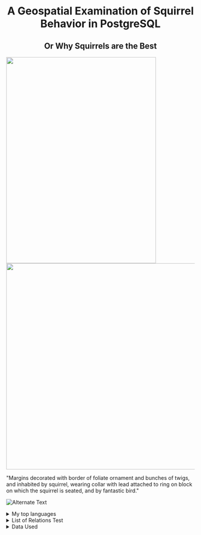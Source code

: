 <h1 style="text-align: center;">
A Geospatial Examination of Squirrel Behavior in PostgreSQL
</h1>
<h2 style="text-align: center;">
Or Why Squirrels are the Best
  </h2>
  
 <img src="https://user-images.githubusercontent.com/128807596/227682101-0a9af0d3-e314-4ca7-981b-5a97c610b757.png"  width="400" height="550"> <img src="https://s1.dmcdn.net/v/BK6E-1Rmzb6KTOiUF/x1080"  width="540" height="550">

"Margins decorated with border of foliate ornament and bunches of twigs, and inhabited by squirrel, wearing collar with lead attached to 
ring on block on which the squirrel is seated, and by fantastic bird." 

<a href="{https://www.youtube.com/watch?v=OID7gA8fcaw}" title="Link Title">[
](https://i.kym-cdn.com/entries/icons/original/000/040/532/Squirrels_In_My_Pants.jpg) 
 </a>
 
  <img src="{![image]([
](https://phineasandferb.fandom.com/wiki/S.I.M.P._(Squirrels_In_My_Pants)?file=S.I.M.P.jpg))
}" alt="Alternate Text" />
</a>

<details>
<summary>My top languages</summary>

| Rank | Languages |
|-----:|-----------|
|     1| Python    |
|     2| SQL       |
|     3| R         |

</details>

<details>
<summary> List of Relations Test </summary>
 
| Rank | Languages |
|-----:|-----------|
|     1| Python    |
|     2| SQL       |
|     3| R         |
</details>

<details>
<summary>Data Used </summary>
 
 Schema |        Name         | Type  | Description  |
-------:|---------------------|-------|--------------|
 public | animals             | table |              |
 public | areas               | table |              |
 public | nyc_parks           | table |              |
 public | nyc_parks1          | table |              |
 public | outings             | table |              |
 public | park_data           | table |              |
 public | sighter_groups      | table |              |
 public | spatial_ref_sys     | table |              |
 public | squdata             | table |              |
 public | squirrel_data       | table |              |
 public | squirrel_sightings  | table |              |
 public | squirrel_sightings1 | table |              |
 
    <details>
      <summary> Outings </summary>
      
  </details>
</details>
